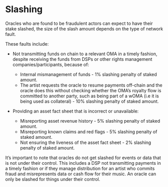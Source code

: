 # Slashing

Oracles who are found to be fraudulent actors can expect to have their stake slashed, the size of the slash amount depends on the type of network fault.&#x20;

These faults include:&#x20;

*   Not transmitting funds on chain to a relevant OMA in a timely fashion, despite receiving the funds from DSPs or other rights management companies/participants, because of:&#x20;

    * Internal mismanagement of funds - 1% slashing penalty of staked amount.&#x20;
    * The artist requests the oracle to resume payments off-chain and the oracle does this without checking whether the OMA’s royalty flow is committed to another party, such as being part of a wOMA (i.e it is being used as collateral) - 10% slashing penalty of staked amount.&#x20;


* Providing an asset fact sheet that is incorrect or unavailable:&#x20;
  * Misreporting asset revenue history - 5% slashing penalty of staked amount.&#x20;
  * Misreporting known claims and red flags - 5% slashing penalty of staked amount.&#x20;
  * Not ensuring the liveness of the asset fact sheet - 2% slashing penalty of staked amount.&#x20;

It’s important to note that oracles do not get slashed for events or data that is not under their control. This includes a DSP not transmitting payments in a timely fashion or if they manage distribution for an artist who commits fraud and misrepresents data or cash flow for their music. An oracle can only be slashed for things under their control.
